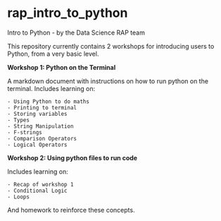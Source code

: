 # rap_intro_to_python
Intro to Python - by the Data Science RAP team

This repository currently contains 2 workshops for introducing users to Python, from a very basic level.
 


**Workshop 1: Python on the Terminal**

A markdown document with instructions on how to run python on the terminal.
Includes learning on:

    - Using Python to do maths
    - Printing to terminal
    - Storing variables
    - Types
    - String Manipulation
    - F-strings
    - Comparison Operators
    - Logical Operators
    
    
**Workshop 2: Using python files to run code**

Includes learning on:

    - Recap of workshop 1
    - Conditional Logic
    - Loops

And homework to reinforce these concepts.
